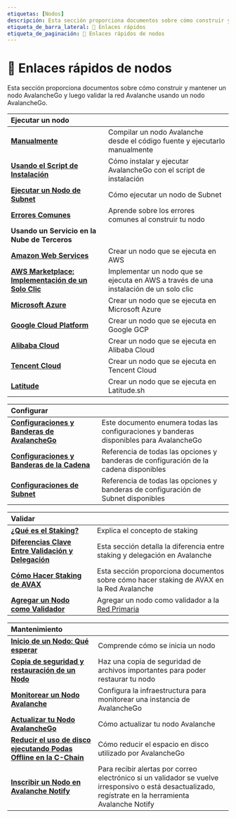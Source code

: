 ```yaml
---
etiquetas: [Nodos]
descripción: Esta sección proporciona documentos sobre cómo construir y mantener un nodo AvalancheGo, y luego validar la red Avalanche usando un nodo AvalancheGo.
etiqueta_de_barra_lateral: 🔗 Enlaces rápidos
etiqueta_de_paginación: 🔗 Enlaces rápidos de nodos
---
```


# 🔗 Enlaces rápidos de nodos

Esta sección proporciona documentos sobre cómo construir y mantener un nodo AvalancheGo
y luego validar la red Avalanche usando un nodo AvalancheGo.

|   Ejecutar un nodo   |                                             |
| :------------------------------------------------------- | :------------------------------------------ |
| [**Manualmente**](/nodes/run/node-manually.md)      | Compilar un nodo Avalanche desde el código fuente y ejecutarlo manualmente |
| [**Usando el Script de Instalación**](/nodes/run/with-installer.md)     | Cómo instalar y ejecutar AvalancheGo con el script de instalación    |
| [**Ejecutar un Nodo de Subnet**](/nodes/run/subnet-node.md) | Cómo ejecutar un nodo de Subnet              |
| [**Errores Comunes**](nodes/run/FAQ.md)     | Aprende sobre los errores comunes al construir tu nodo       |
|   **Usando un Servicio en la Nube de Terceros**   |                                             |
| [**Amazon Web Services**](/nodes/run/third-party/aws-node.md) | Crear un nodo que se ejecuta en AWS              |
| [**AWS Marketplace: Implementación de un Solo Clic**](nodes/run/third-party/aws-marketplace-one-click.md) | Implementar un nodo que se ejecuta en AWS a través de una instalación de un solo clic              |
| [**Microsoft Azure**](/nodes/run/third-party/microsoft-azure-node.md)                       | Crear un nodo que se ejecuta en Microsoft Azure  |
| [**Google Cloud Platform**](/nodes/run/third-party/google-cloud-node.md)                      | Crear un nodo que se ejecuta en Google GCP       |
| [**Alibaba Cloud**](/nodes/run/third-party/alibaba-cloud-node.md)     | Crear un nodo que se ejecuta en Alibaba Cloud       |
| [**Tencent Cloud**](/nodes/run/third-party/tencent-cloud-node.md)     | Crear un nodo que se ejecuta en Tencent Cloud       |
| [**Latitude**](/nodes/run/third-party/latitude-node.md)     | Crear un nodo que se ejecuta en Latitude.sh      |


|    Configurar                                                                         |                                                             |
| :------------------------------------------------------------------------------- | :---------------------------------------------------------- |
| [**Configuraciones y Banderas de AvalancheGo**](/nodes/configure/avalanchego-config-flags.md) | Este documento enumera todas las configuraciones y banderas disponibles para AvalancheGo    |
| [**Configuraciones y Banderas de la Cadena**](/nodes/configure/chain-config-flags.md)             | Referencia de todas las opciones y banderas de configuración de la cadena disponibles    |
| [**Configuraciones de Subnet**](/nodes/configure/subnet-configs.md)             | Referencia de todas las opciones y banderas de configuración de Subnet disponibles   |


|    Validar                                                  |                                                                                        |
| :--------------------------------------------------- | :------------------------------------------------------------------------------------- |
| [**¿Qué es el Staking?**](/nodes/validate/what-is-staking.md)        | Explica el concepto de staking                                                         |
| [**Diferencias Clave Entre Validación y Delegación**](/nodes/validate/validate-or-delegate.md)        | Esta sección detalla la diferencia entre staking y delegación en Avalanche                                                      |
| [**Cómo Hacer Staking de AVAX**](/nodes/validate/how-to-stake.md)        | Esta sección proporciona documentos sobre cómo hacer staking de AVAX en la Red Avalanche
| [**Agregar un Nodo como Validador**](nodes/validate/add-a-validator.md) | Agregar un nodo como validador a la [Red Primaria](/learn/avalanche/avalanche-platform.md) |

| Mantenimiento                                                                       |                                                             |
| :------------------------------------------------------------------------------- | :---------------------------------------------------------- |
| [**Inicio de un Nodo: Qué esperar**](/nodes/maintain/node-bootstrap.md)     | Comprende cómo se inicia un nodo                                     |
| [**Copia de seguridad y restauración de un Nodo**](/nodes/maintain/node-backup-and-restore.md)             | Haz una copia de seguridad de archivos importantes para poder restaurar tu nodo     |
| [**Monitorear un Nodo Avalanche**](/nodes/maintain/setting-up-node-monitoring.md)        | Configura la infraestructura para monitorear una instancia de AvalancheGo |
| [**Actualizar tu Nodo AvalancheGo**](/nodes/maintain/upgrade-your-avalanchego-node.md) | Cómo actualizar tu nodo Avalanche                                 |
| [**Reducir el uso de disco ejecutando Podas Offline en la C-Chain**](/nodes/maintain/run-offline-pruning.md)          | Cómo reducir el espacio en disco utilizado por AvalancheGo                                     |
| [**Inscribir un Nodo en Avalanche Notify**](/nodes/maintain/avalanche-notify.md)       | Para recibir alertas por correo electrónico si un validador se vuelve irresponsivo o está desactualizado, regístrate en la herramienta Avalanche Notify                       |